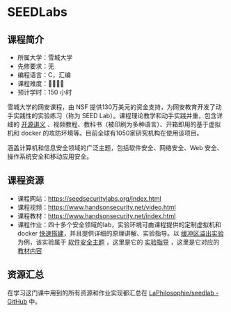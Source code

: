 # SEEDLabs

## 课程简介

- 所属大学：雪城大学
- 先修要求：无
- 编程语言：C，汇编
- 课程难度：🌟🌟🌟🌟
- 预计学时：150 小时

雪城大学的网安课程，由 NSF 提供130万美元的资金支持，为网安教育开发了动手实践性的实验练习（称为 SEED Lab）。课程理论教学和动手实践并重，包含详细的 [开源讲义](https://github.com/seed-labs/seed-labs) 、视频教程、教科书（被印刷为多种语言）、开箱即用的基于虚拟机和 docker 的攻防环境等。目前全球有1050家研究机构在使用该项目。

涵盖计算机和信息安全领域的广泛主题，包括软件安全、网络安全、Web 安全、操作系统安全和移动应用安全。

## 课程资源

- 课程网站：<https://seedsecuritylabs.org/index.html>
- 课程视频：<https://www.handsonsecurity.net/video.html>
- 课程教材：<https://www.handsonsecurity.net/index.html>
- 课程作业：四十多个安全领域的lab，实验环境可由课程提供的定制虚拟机和 docker [快速搭建](https://seedsecuritylabs.org/labsetup.html)，并且提供详细的原理讲解、实验指导。以 [缓冲区溢出实验](https://seedsecuritylabs.org/Labs_20.04/Software/Buffer_Overflow_Setuid/) 为例，该实验属于 [软件安全主题](https://seedsecuritylabs.org/Labs_20.04/Software/) ，这里是它的 [实验指导](https://seedsecuritylabs.org/Labs_20.04/Files/Buffer_Overflow_Setuid/Buffer_Overflow_Setuid.pdf) ，这里是它对应的 [教材内容](https://www.handsonsecurity.net/files/chapters/buffer_overflow_c.pdf)  

## 资源汇总

在学习这门课中用到的所有资源和作业实现都汇总在  [LaPhilosophie/seedlab - GitHub](https://github.com/LaPhilosophie/seedlab) 中。

